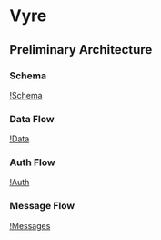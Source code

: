 # Vyre

## Preliminary Architecture

### Schema

[!Schema](./assets/schema.png)

### Data Flow

[!Data](./assets/data.png)

### Auth Flow

[!Auth](./assets/auth.png)

### Message Flow

[!Messages](./assets/message-flow.png)
